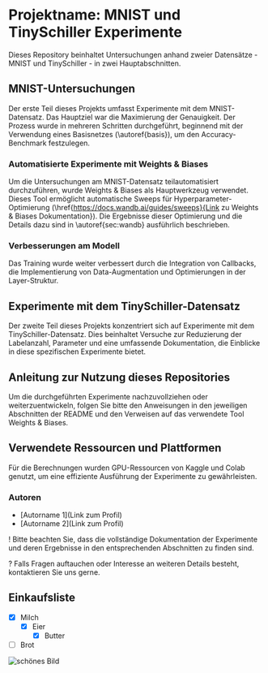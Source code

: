 # Projektname: MNIST und TinySchiller Experimente

Dieses Repository beinhaltet Untersuchungen anhand zweier Datensätze - MNIST und TinySchiller - in zwei Hauptabschnitten.

## MNIST-Untersuchungen
Der erste Teil dieses Projekts umfasst Experimente mit dem MNIST-Datensatz. Das Hauptziel war die Maximierung der Genauigkeit. Der Prozess wurde in mehreren Schritten durchgeführt, beginnend mit der Verwendung eines Basisnetzes (\autoref{basis}), um den Accuracy-Benchmark festzulegen. 

### Automatisierte Experimente mit Weights & Biases
Um die Untersuchungen am MNIST-Datensatz teilautomatisiert durchzuführen, wurde Weights & Biases als Hauptwerkzeug verwendet. Dieses Tool ermöglicht automatische Sweeps für Hyperparameter-Optimierung (\href{https://docs.wandb.ai/guides/sweeps}{Link zu Weights & Biases Dokumentation}). Die Ergebnisse dieser Optimierung und die Details dazu sind in \autoref{sec:wandb} ausführlich beschrieben.

### Verbesserungen am Modell
Das Training wurde weiter verbessert durch die Integration von Callbacks, die Implementierung von Data-Augmentation und Optimierungen in der Layer-Struktur.

## Experimente mit dem TinySchiller-Datensatz
Der zweite Teil dieses Projekts konzentriert sich auf Experimente mit dem TinySchiller-Datensatz. Dies beinhaltet Versuche zur Reduzierung der Labelanzahl, Parameter und eine umfassende Dokumentation, die Einblicke in diese spezifischen Experimente bietet.

## Anleitung zur Nutzung dieses Repositories
Um die durchgeführten Experimente nachzuvollziehen oder weiterzuentwickeln, folgen Sie bitte den Anweisungen in den jeweiligen Abschnitten der README und den Verweisen auf das verwendete Tool Weights & Biases.

## Verwendete Ressourcen und Plattformen
Für die Berechnungen wurden GPU-Ressourcen von Kaggle und Colab genutzt, um eine effiziente Ausführung der Experimente zu gewährleisten.

### Autoren
- [Autorname 1](Link zum Profil)
- [Autorname 2](Link zum Profil)

! Bitte beachten Sie, dass die vollständige Dokumentation der Experimente und deren Ergebnisse in den entsprechenden Abschnitten zu finden sind.

? Falls Fragen auftauchen oder Interesse an weiteren Details besteht, kontaktieren Sie uns gerne.

## Einkaufsliste
- [x] Milch
    - [x] Eier
        - [x] Butter
- [ ] Brot

![schönes Bild](https://github.com/LucHalt/LucHalt_TFE21-2_deepLearning/commit/be57f6e27ae42ebf8ab892361ca044a8850a2f60)
